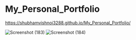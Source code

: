 # My_Personal_Portfolio

https://shubhamvishnoi3288.github.io/My_Personal_Portfolio/

![Screenshot (183)](https://user-images.githubusercontent.com/65655892/126747495-0e36499d-d6d7-4f07-85da-c9287cae48cf.png)
![Screenshot (184)](https://user-images.githubusercontent.com/65655892/126747512-2e032fad-e1d9-40a8-bf21-3cb9f1084048.png)
